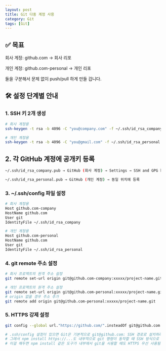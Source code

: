 ```yaml
---
layout: post
title: Git 다중 계정 사용
category: Git
tags: [Git]
---
```


## ✅ 목표
회사 계정: github.com → 회사 리포

개인 계정: github.com-personal → 개인 리포

둘을 구분해서 문제 없이 push/pull 하게 만들 겁니다.

## 🛠️ 설정 단계별 안내
### 1. SSH 키 2개 생성
```bash
# 회사 계정용
ssh-keygen -t rsa -b 4096 -C "you@company.com" -f ~/.ssh/id_rsa_company

# 개인 계정용
ssh-keygen -t rsa -b 4096 -C "you@gmail.com" -f ~/.ssh/id_rsa_personal
```

## 2. 각 GitHub 계정에 공개키 등록
```bash
~/.ssh/id_rsa_company.pub → GitHub (회사 계정) → Settings → SSH and GPG keys

~/.ssh/id_rsa_personal.pub → GitHub (개인 계정) → 동일 위치에 등록
```

### 3. ~/.ssh/config 파일 설정
```bash
# 회사 계정용
Host github.com-company
HostName github.com
User git
IdentityFile ~/.ssh/id_rsa_company

# 개인 계정용
Host github.com-personal
HostName github.com
User git
IdentityFile ~/.ssh/id_rsa_personal

```


### 4. git remote 주소 설정
```bash
# 회사 프로젝트의 원격 주소 설정
git remote set-url origin git@github.com-company:xxxxx/project-name.git

# 개인 프로젝트의 원격 주소 설정
git remote set-url origin git@github.com-personal:xxxxx/project-name.git
# origin 없을 경우 주소 추가
git remote add origin git@github.com-personal:xxxxx/project-name.git

```    


### 5. HTTPS 강제 설정
```bash
git config --global url."https://github.com/".insteadOf git@github.com:

# .ssh/config 설정이 있으면 Git은 기본적으로 git@github.com: SSH 경로로 설치하려고 시도합니다.
# 그래서 npm install https://...도 내부적으로 git 명령이 동작할 때 SSH 방식으로 강제 전환돼 버립니다.
# 이걸 해두면 npm install 같은 도구가 내부에서 git을 사용할 때도 HTTPS 우선 사용됨
```
